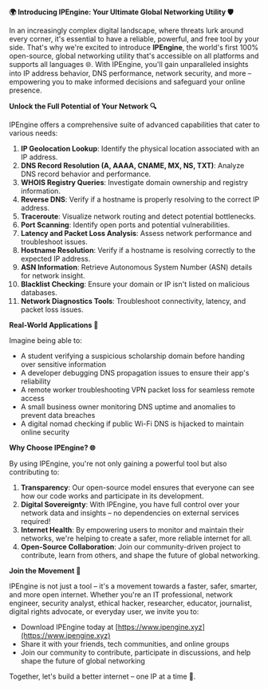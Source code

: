 **🌍 Introducing IPEngine: Your Ultimate Global Networking Utility 🛡️**

In an increasingly complex digital landscape, where threats lurk around every corner, it's essential to have a reliable, powerful, and free tool by your side. That's why we're excited to introduce **IPEngine**, the world's first 100% open-source, global networking utility that's accessible on all platforms and supports all languages 🌐. With IPEngine, you'll gain unparalleled insights into IP address behavior, DNS performance, network security, and more – empowering you to make informed decisions and safeguard your online presence.

**Unlock the Full Potential of Your Network 🔍**

IPEngine offers a comprehensive suite of advanced capabilities that cater to various needs:

1. **IP Geolocation Lookup**: Identify the physical location associated with an IP address.
2. **DNS Record Resolution (A, AAAA, CNAME, MX, NS, TXT)**: Analyze DNS record behavior and performance.
3. **WHOIS Registry Queries**: Investigate domain ownership and registry information.
4. **Reverse DNS**: Verify if a hostname is properly resolving to the correct IP address.
5. **Traceroute**: Visualize network routing and detect potential bottlenecks.
6. **Port Scanning**: Identify open ports and potential vulnerabilities.
7. **Latency and Packet Loss Analysis**: Assess network performance and troubleshoot issues.
8. **Hostname Resolution**: Verify if a hostname is resolving correctly to the expected IP address.
9. **ASN Information**: Retrieve Autonomous System Number (ASN) details for network insight.
10. **Blacklist Checking**: Ensure your domain or IP isn't listed on malicious databases.
11. **Network Diagnostics Tools**: Troubleshoot connectivity, latency, and packet loss issues.

**Real-World Applications 🚀**

Imagine being able to:

* A student verifying a suspicious scholarship domain before handing over sensitive information
* A developer debugging DNS propagation issues to ensure their app's reliability
* A remote worker troubleshooting VPN packet loss for seamless remote access
* A small business owner monitoring DNS uptime and anomalies to prevent data breaches
* A digital nomad checking if public Wi-Fi DNS is hijacked to maintain online security

**Why Choose IPEngine? 🌐**

By using IPEngine, you're not only gaining a powerful tool but also contributing to:

1. **Transparency**: Our open-source model ensures that everyone can see how our code works and participate in its development.
2. **Digital Sovereignty**: With IPEngine, you have full control over your network data and insights – no dependencies on external services required!
3. **Internet Health**: By empowering users to monitor and maintain their networks, we're helping to create a safer, more reliable internet for all.
4. **Open-Source Collaboration**: Join our community-driven project to contribute, learn from others, and shape the future of global networking.

**Join the Movement 🌟**

IPEngine is not just a tool – it's a movement towards a faster, safer, smarter, and more open internet. Whether you're an IT professional, network engineer, security analyst, ethical hacker, researcher, educator, journalist, digital rights advocate, or everyday user, we invite you to:

* Download IPEngine today at [https://www.ipengine.xyz](https://www.ipengine.xyz)
* Share it with your friends, tech communities, and online groups
* Join our community to contribute, participate in discussions, and help shape the future of global networking

Together, let's build a better internet – one IP at a time 🔗.